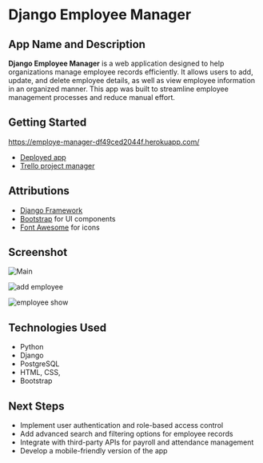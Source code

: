 # Django Employee Manager


## App Name and Description
**Django Employee Manager** is a web application designed to help organizations manage employee records efficiently. It allows users to add, update, and delete employee details, as well as view employee information in an organized manner. This app was built to streamline employee management processes and reduce manual effort.

## Getting Started


https://employe-manager-df49ced2044f.herokuapp.com/

- [Deployed app](https://employees-manager-8a08a64dc431.herokuapp.com/)
- [Trello project manager](https://trello.com/b/2Sc9VHjG/project-4-employees)

## Attributions
- [Django Framework](https://employe-manager-997de00a158c.herokuapp.com/)
- [Bootstrap](https://getbootstrap.com/) for UI components
- [Font Awesome](https://fontawesome.com/) for icons

## Screenshot
![Main](https://github.com/user-attachments/assets/2e8efb59-a9ae-436b-9966-03e36f66633d)

![add employee](https://github.com/user-attachments/assets/fa2b28b8-431b-4163-b4b6-6a90c550cf1e)

![employee show](https://github.com/user-attachments/assets/cf5b6828-9d8b-4c00-a72a-cfcdce8092ce)



## Technologies Used
- Python
- Django
- PostgreSQL
- HTML, CSS,
- Bootstrap

## Next Steps
- Implement user authentication and role-based access control
- Add advanced search and filtering options for employee records
- Integrate with third-party APIs for payroll and attendance management
- Develop a mobile-friendly version of the app  
